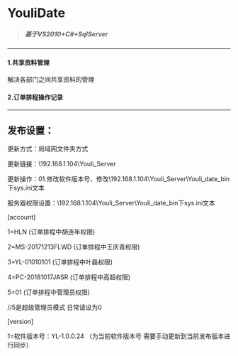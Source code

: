 # YouliDate
> ##### 基于VS2010+C#+SqlServer
---

#### 1.共享资料管理

解决各部门之间共享资料的管理

#### 2.订单排程操作记录

----------------------------------------------------------------------------------------------------------------------------------

## 发布设置：

更新方式：局域网文件夹方式

更新链接：\\192.168.1.104\Youli_Server

更新操作：01.修改软件版本号、修改\\192.168.1.104\Youli_Server\Youli_date_bin下sys.ini文本

服务器权限设置：\\192.168.1.104\Youli_Server\Youli_date_bin下sys.ini文本

[account]

1=HLN                     (订单排程中胡连年权限)

2=MS-20171213FLWD         (订单排程中王庆青权限)

3=YL-01010101             (订单排程中叶磊权限)

4=PC-20181017JASR         (订单排程中高超权限)

5=01                      (订单排程中管理员权限)

//5是超级管理员模式 日常请设为0

[version]

1=软件版本号：YL-1.0.0.24  （为当前软件版本号 需要手动更新到当前发布版本进行同步）
